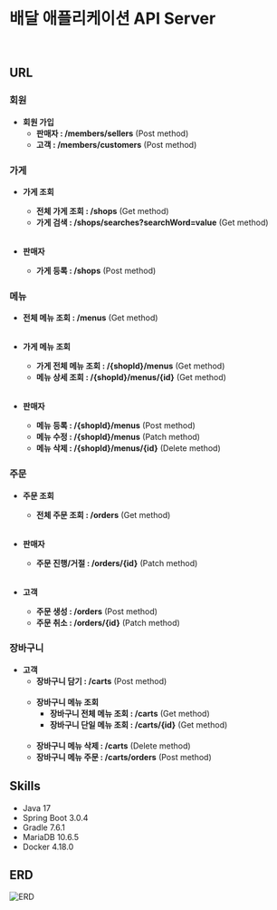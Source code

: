# 배달 애플리케이션 API Server
<br>

## URL

### 회원

- **회원 가입**
  - **판매자 : /members/sellers** (Post method)
  - **고객 : /members/customers** (Post method)

### 가게

- **가게 조회**
  - **전체 가게 조회 : /shops** (Get method)
  - **가게 검색 : /shops/searches?searchWord=value** (Get method)
  <br><br>
  
- **판매자**
  - **가게 등록 : /shops** (Post method)

### 메뉴

- **전체 메뉴 조회 : /menus** (Get method)
<br><br>
- **가게 메뉴 조회**
  - **가게 전체 메뉴 조회 : /{shopId}/menus** (Get method)
  - **메뉴 상세 조회 : /{shopId}/menus/{id}** (Get method)
    <br><br>

- **판매자**
  - **메뉴 등록 : /{shopId}/menus** (Post method)
  - **메뉴 수정 : /{shopId}/menus** (Patch method)
  - **메뉴 삭제 : /{shopId}/menus/{id}** (Delete method)

### 주문

- **주문 조회**
  - **전체 주문 조회 : /orders** (Get method)
    <br><br>

- **판매자**
  - **주문 진행/거절 : /orders/{id}** (Patch method)
    <br><br>

- **고객**
  - **주문 생성 : /orders** (Post method)
  - **주문 취소 : /orders/{id}** (Patch method)

### 장바구니

- **고객**
  - **장바구니 담기 : /carts** (Post method)
  <br><br>
  - **장바구니 메뉴 조회**
    - **장바구니 전체 메뉴 조회 : /carts** (Get method)
    - **장바구니 단일 메뉴 조회 : /carts/{id}** (Get method)
    <br><br>
  - **장바구니 메뉴 삭제 : /carts** (Delete method)
  - **장바구니 메뉴 주문 : /carts/orders** (Post method)

## Skills

- Java 17
- Spring Boot 3.0.4
- Gradle 7.6.1
- MariaDB 10.6.5
- Docker 4.18.0
  <br>

## ERD

![ERD](https://github.com/hellmir/delivery/assets/128391669/e8a06ed4-6968-41a3-8721-072877f8e32e)

